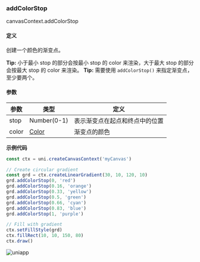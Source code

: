 ### addColorStop
canvasContext.addColorStop

#### 定义

创建一个颜色的渐变点。

**Tip:** 小于最小 stop 的部分会按最小 stop 的 color 来渲染，大于最大 stop 的部分会按最大 stop 的 color 来渲染。
**Tip:** 需要使用 ```addColorStop()``` 来指定渐变点，至少要两个。

#### 参数

|参数	|类型		|定义							|
|---	|---	|---		|
|stop	|Number(0-1)|表示渐变点在起点和终点中的位置	|
|color	|[Color](/api/ui/canvas/color)		|渐变点的颜色					|

**示例代码**

```javascript
const ctx = uni.createCanvasContext('myCanvas')

// Create circular gradient
const grd = ctx.createLinearGradient(30, 10, 120, 10)
grd.addColorStop(0, 'red')
grd.addColorStop(0.16, 'orange')
grd.addColorStop(0.33, 'yellow')
grd.addColorStop(0.5, 'green')
grd.addColorStop(0.66, 'cyan')
grd.addColorStop(0.83, 'blue')
grd.addColorStop(1, 'purple')

// Fill with gradient
ctx.setFillStyle(grd)
ctx.fillRect(10, 10, 150, 80)
ctx.draw()
```

![uniapp](//img-cdn-qiniu.dcloud.net.cn/uniapp/images/color-stop.png?t=201859)